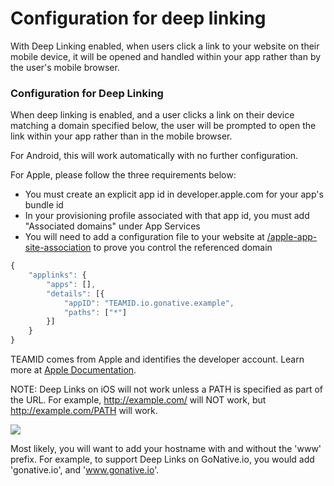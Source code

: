 # Configuration for deep linking

With Deep Linking enabled, when users click a link to your website on their mobile device, it will be opened and handled within your app rather than by the user's mobile browser.

### Configuration for Deep Linking

When deep linking is enabled, and a user clicks a link on their device matching a domain specified below, the user will be prompted to open the link within your app rather than in the mobile browser.

For Android, this will work automatically with no further configuration.

For Apple, please follow the three requirements below:

* You must create an explicit app id in developer.apple.com for your app's bundle id
* In your provisioning profile associated with that app id, you must add "Associated domains" under App Services
* You will need to add a configuration file to your website at [/apple-app-site-association](https://gonative.io/apple-app-site-association) to prove you control the referenced domain

```javascript
{
    "applinks": {
        "apps": [],
        "details": [{
            "appID": "TEAMID.io.gonative.example",
            "paths": ["*"]
        }]
    }
}
```

TEAMID comes from Apple and identifies the developer account. Learn more at [Apple Documentation](https://developer.apple.com/library/prerelease/ios/documentation/General/Conceptual/AppSearch/UniversalLinks.html).

NOTE: Deep Links on iOS will not work unless a PATH is specified as part of the URL. For example, http://example.com/ will NOT work, but http://example.com/PATH will work.

![](https://gonative.io/images/docs/associated_domains.png)

Most likely, you will want to add your hostname with and without the 'www' prefix. For example, to support Deep Links on GoNative.io, you would add 'gonative.io', and 'www.gonative.io'.

